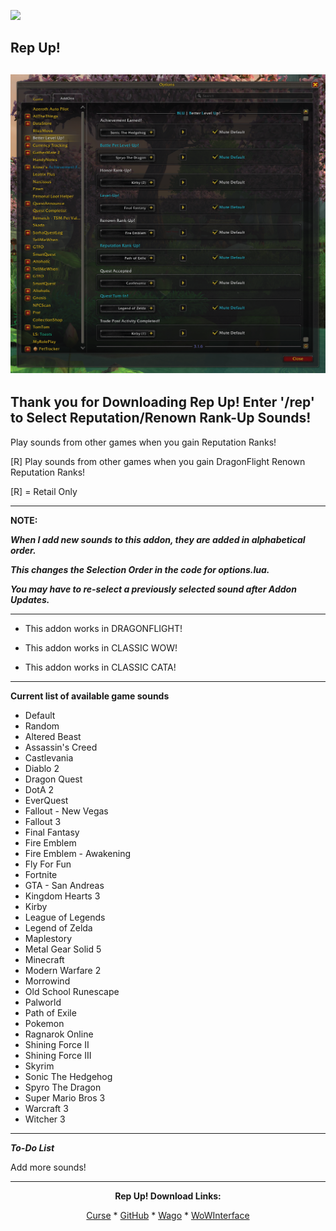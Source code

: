 [![](https://img.shields.io/static/v1?label=Donate&message=CashApp&color=brightgreen)](https://bit.ly/3fyxxSU)

**Rep Up!**
------------------------------
![](https://github.com/donniedice/Rep-Up-/blob/main/images/preview.png)
------------------------------
**Thank you for Downloading Rep Up! Enter '/rep' to Select Reputation/Renown Rank-Up Sounds!**
------------------------------

Play sounds from other games when you gain Reputation Ranks!

[R] Play sounds from other games when you gain DragonFlight Renown Reputation Ranks!


[R] = Retail Only

------------------------------

**NOTE:**

***When I add new sounds to this addon, they are added in alphabetical order.***

***This changes the Selection Order in the code for options.lua.***

***You may have to re-select a previously selected sound after Addon Updates.***

------------------------------

- This addon works in DRAGONFLIGHT!

- This addon works in CLASSIC WOW!

- This addon works in CLASSIC CATA!

------------------------------

**Current list of available game sounds**
- Default
- Random
- Altered Beast
- Assassin's Creed
- Castlevania
- Diablo 2
- Dragon Quest
- DotA 2
- EverQuest
- Fallout - New Vegas
- Fallout 3
- Final Fantasy
- Fire Emblem
- Fire Emblem - Awakening
- Fly For Fun
- Fortnite
- GTA - San Andreas
- Kingdom Hearts 3
- Kirby
- League of Legends
- Legend of Zelda
- Maplestory
- Metal Gear Solid 5
- Minecraft
- Modern Warfare 2
- Morrowind
- Old School Runescape
- Palworld
- Path of Exile
- Pokemon
- Ragnarok Online
- Shining Force II
- Shining Force III
- Skyrim
- Sonic The Hedgehog
- Spyro The Dragon
- Super Mario Bros 3
- Warcraft 3
- Witcher 3

------------------------------

***To-Do List***

Add more sounds!

------------------------------

<div align="center">

**Rep Up! Download Links:**

[Curse](https://www.curseforge.com/wow/addons/rep-up "This link takes you to the Curseforge.com website, you may download it here and help support the developers.") * [GitHub](https://github.com/donniedice/Rep-Up- "This link takes you to the GitHub.com website, you may download it here.") * [Wago](https://addons.wago.io/addons/rep-up "This link takes you to the Wago.io website, you may download it here and help support the developers.") * [WoWInterface](https://www.wowinterface.com/downloads/info26319-RepUp.html "This link takes you to the WoWInterface.com website, you may download it here.")

</div>
